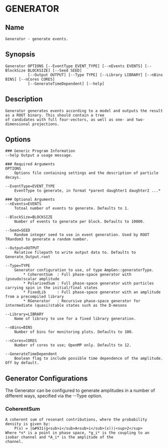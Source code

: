 # GENERATOR

## Name
    Generator - generate events.

## Synopsis
    Generator OPTIONS [--EventType EVENT_TYPE] [--nEvents EVENTS] [--BlockSize BLOCKSIZE] [--Seed SEED]
              [--Output OUTPUT] [--Type TYPE] [--Library LIBRARY] [--nBins BINS] [--nCores CORES]
              [--GenerateTimeDependent] [--help]

## Description
    Generator generates events according to a model and outputs the result as a ROOT binary. This should contain a tree
    of candidates with full four-vectors, as well as one- and two-dimensional projections.

## Options
    ### Generic Program Information
    --help Output a usage message.

    ### Required Arguments
    OPTIONS
        Options file containing settings and the description of particle decays.

    --EventType=EVENT_TYPE
        EventType to generate, in format *parent daughter1 daughter2 ...*

    ### Optional Arguments
    --nEvents=EVENTS
        Totoal number of events to generate. Defaults to 1.

    --BlockSize=BLOCKSIZE
        Number of events to generate per block. Defaults to 10000.

    --Seed=SEED
        Random integer seed to use in event generation. Used by ROOT TRandom3 to generate a random number.

    --Output=OUTPUT
        Relative filepath to write output data to. Defaults to Generate_Output.root

    --Type=TYPE
        Generator configuration to use, of type AmpGen::generatorType.
            * CoherentSum  : Full phase-space generator with (pseudo)scalar amplitude
            * PolarisedSum : Full phase-space generator with particles carrying spin in the initial/final states
            * FixedLib     : Full phase-space generator with an amplitude from a precompiled library
            * RGenerator   : Recursive phase-space generator for intermediate (quasi)stable states such as the D-mesons

    --Library=LIBRARY
        Name of library to use for a fixed library generation.

    --nBins=BINS
        Number of bins for monitoring plots. Defaults to 100.

    --nCores=CORES
        Number of cores to use; OpenMP only. Defaults to 12.

    --GenerateTimeDependent
        Boolean flag to include possible time dependence of the amplitude. Off by default.

## Generator Configurations
The Generator can be configured to generate amplitudes in a number of different ways, specified via the --Type option.

### CoherentSum
    A coherent sum of resonant contributions, where the probability density is given by:
        P(x) = |&#931(g<sub>i</sub>A<sub>i</sub>(x))|<sup>2</sup>
    Where *x* is a point in phase space, *g_i* is the coupling to an isobar channel and *A_i* is the amplitude of the
    channel.

